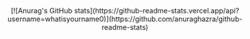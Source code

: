 <div align="center">
[![Anurag's GitHub stats](https://github-readme-stats.vercel.app/api?username=whatisyourname0)](https://github.com/anuraghazra/github-readme-stats)

</div>
